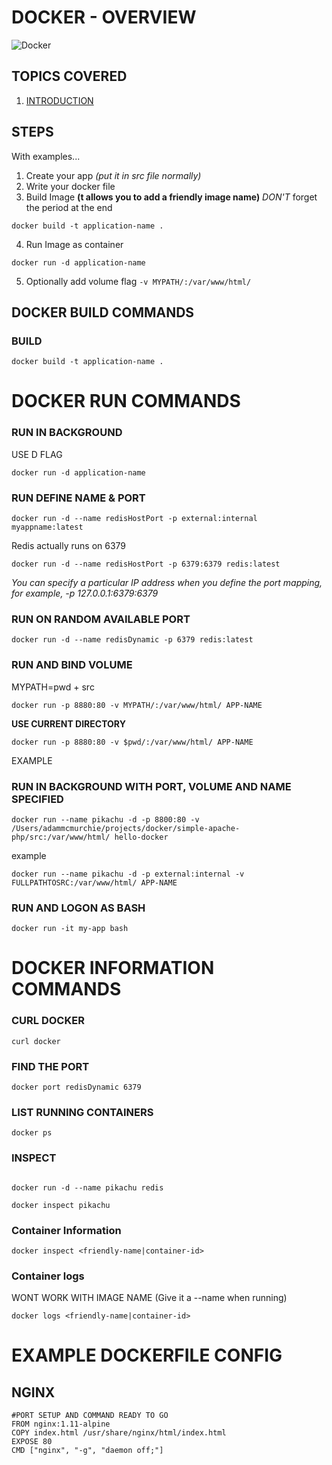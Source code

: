 # DOCKER - OVERVIEW 

![Docker](https://cdn.vox-cdn.com/thumbor/fbrTLtxuP2D29o8VJUaE-u3NKfU=/0x0:792x613/1200x800/filters:focal(300x237:426x363)/cdn.vox-cdn.com/uploads/chorus_image/image/59850273/Docker_logo_011.0.png)  

## TOPICS COVERED 

1. [INTRODUCTION](#INTRODUCTION)



## STEPS

With examples...

1. Create your app *(put it in src file normally)*
2. Write your docker file 
3. Build Image **(t allows you to add a friendly image name)** *DON'T* forget the period at the end
```
docker build -t application-name .
```
4. Run Image as container
```
docker run -d application-name
```
5. Optionally add volume flag `-v MYPATH/:/var/www/html/`





## DOCKER BUILD COMMANDS 

### BUILD 
```
docker build -t application-name .
```




# DOCKER RUN COMMANDS 


### RUN IN BACKGROUND 

USE D FLAG

```
docker run -d application-name
```



### RUN DEFINE NAME & PORT


```
docker run -d --name redisHostPort -p external:internal myappname:latest
```


Redis actually runs on 6379

```
docker run -d --name redisHostPort -p 6379:6379 redis:latest
```


*You can specify a particular IP address when you define the port mapping, for example, -p 127.0.0.1:6379:6379*



### RUN ON RANDOM AVAILABLE PORT 

```
docker run -d --name redisDynamic -p 6379 redis:latest
```


### RUN AND BIND VOLUME 

MYPATH=pwd + src

```
docker run -p 8880:80 -v MYPATH/:/var/www/html/ APP-NAME
```

**USE CURRENT DIRECTORY**

```
docker run -p 8880:80 -v $pwd/:/var/www/html/ APP-NAME
```



EXAMPLE

### RUN IN BACKGROUND WITH PORT, VOLUME AND NAME SPECIFIED 

```
docker run --name pikachu -d -p 8800:80 -v /Users/adammcmurchie/projects/docker/simple-apache-php/src:/var/www/html/ hello-docker
```

example 

```
docker run --name pikachu -d -p external:internal -v FULLPATHTOSRC:/var/www/html/ APP-NAME
```



### RUN AND LOGON AS BASH


```
docker run -it my-app bash
```





# DOCKER INFORMATION COMMANDS 


### CURL DOCKER 

```
curl docker 

```


### FIND THE PORT

```
docker port redisDynamic 6379
```



### LIST RUNNING CONTAINERS

```
docker ps
```




### INSPECT 


```

docker run -d --name pikachu redis

docker inspect pikachu 

```


### Container Information

```
docker inspect <friendly-name|container-id>
```


### Container logs 

WONT WORK WITH IMAGE NAME  (Give it a --name when running)

```
docker logs <friendly-name|container-id>
```



# EXAMPLE DOCKERFILE CONFIG


## NGINX 

```
#PORT SETUP AND COMMAND READY TO GO
FROM nginx:1.11-alpine
COPY index.html /usr/share/nginx/html/index.html
EXPOSE 80
CMD ["nginx", "-g", "daemon off;"]
```

